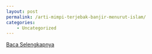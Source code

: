 ```yaml
---
layout: post
permalink: /arti-mimpi-terjebak-banjir-menurut-islam/
categories:
    - Uncategorized
---
```


[Baca Selengkapnya](/05)